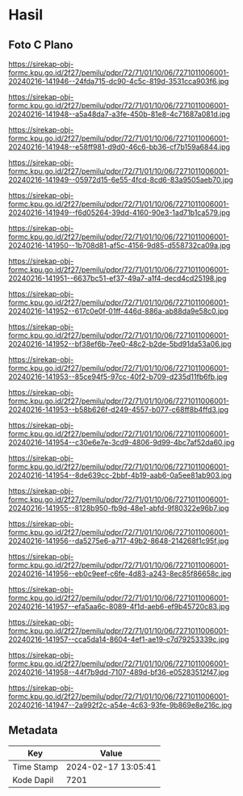 # Hasil

## Foto C Plano

https://sirekap-obj-formc.kpu.go.id/2f27/pemilu/pdpr/72/71/01/10/06/7271011006001-20240216-141946--24fda715-dc90-4c5c-819d-3531cca903f6.jpg

https://sirekap-obj-formc.kpu.go.id/2f27/pemilu/pdpr/72/71/01/10/06/7271011006001-20240216-141948--a5a48da7-a3fe-450b-81e8-4c71687a081d.jpg

https://sirekap-obj-formc.kpu.go.id/2f27/pemilu/pdpr/72/71/01/10/06/7271011006001-20240216-141948--e58ff981-d9d0-46c6-bb36-cf7b159a6844.jpg

https://sirekap-obj-formc.kpu.go.id/2f27/pemilu/pdpr/72/71/01/10/06/7271011006001-20240216-141949--05972d15-6e55-4fcd-8cd6-83a9505aeb70.jpg

https://sirekap-obj-formc.kpu.go.id/2f27/pemilu/pdpr/72/71/01/10/06/7271011006001-20240216-141949--f6d05264-39dd-4160-90e3-1ad71b1ca579.jpg

https://sirekap-obj-formc.kpu.go.id/2f27/pemilu/pdpr/72/71/01/10/06/7271011006001-20240216-141950--1b708d81-af5c-4156-9d85-d558732ca09a.jpg

https://sirekap-obj-formc.kpu.go.id/2f27/pemilu/pdpr/72/71/01/10/06/7271011006001-20240216-141951--6637bc51-ef37-49a7-a1f4-decd4cd25198.jpg

https://sirekap-obj-formc.kpu.go.id/2f27/pemilu/pdpr/72/71/01/10/06/7271011006001-20240216-141952--617c0e0f-01ff-446d-886a-ab88da9e58c0.jpg

https://sirekap-obj-formc.kpu.go.id/2f27/pemilu/pdpr/72/71/01/10/06/7271011006001-20240216-141952--bf38ef6b-7ee0-48c2-b2de-5bd91da53a06.jpg

https://sirekap-obj-formc.kpu.go.id/2f27/pemilu/pdpr/72/71/01/10/06/7271011006001-20240216-141953--85ce94f5-97cc-40f2-b709-d235d11fb6fb.jpg

https://sirekap-obj-formc.kpu.go.id/2f27/pemilu/pdpr/72/71/01/10/06/7271011006001-20240216-141953--b58b626f-d249-4557-b077-c68ff8b4ffd3.jpg

https://sirekap-obj-formc.kpu.go.id/2f27/pemilu/pdpr/72/71/01/10/06/7271011006001-20240216-141954--c30e6e7e-3cd9-4806-9d99-4bc7af52da60.jpg

https://sirekap-obj-formc.kpu.go.id/2f27/pemilu/pdpr/72/71/01/10/06/7271011006001-20240216-141954--8de639cc-2bbf-4b19-aab6-0a5ee81ab903.jpg

https://sirekap-obj-formc.kpu.go.id/2f27/pemilu/pdpr/72/71/01/10/06/7271011006001-20240216-141955--8128b950-fb9d-48e1-abfd-9f80322e96b7.jpg

https://sirekap-obj-formc.kpu.go.id/2f27/pemilu/pdpr/72/71/01/10/06/7271011006001-20240216-141956--da5275e6-a717-49b2-8648-214268f1c95f.jpg

https://sirekap-obj-formc.kpu.go.id/2f27/pemilu/pdpr/72/71/01/10/06/7271011006001-20240216-141956--eb0c9eef-c6fe-4d83-a243-8ec85f86658c.jpg

https://sirekap-obj-formc.kpu.go.id/2f27/pemilu/pdpr/72/71/01/10/06/7271011006001-20240216-141957--efa5aa6c-8089-4f1d-aeb6-ef9b45720c83.jpg

https://sirekap-obj-formc.kpu.go.id/2f27/pemilu/pdpr/72/71/01/10/06/7271011006001-20240216-141957--cca5da14-8604-4ef1-ae19-c7d79253339c.jpg

https://sirekap-obj-formc.kpu.go.id/2f27/pemilu/pdpr/72/71/01/10/06/7271011006001-20240216-141958--44f7b9dd-7107-489d-bf36-e05283512f47.jpg

https://sirekap-obj-formc.kpu.go.id/2f27/pemilu/pdpr/72/71/01/10/06/7271011006001-20240216-141947--2a992f2c-a54e-4c63-93fe-9b869e8e216c.jpg


## Metadata

| Key        | Value               |
| ---------- | ------------------- |
| Time Stamp | 2024-02-17 13:05:41 |
| Kode Dapil | 7201                |



